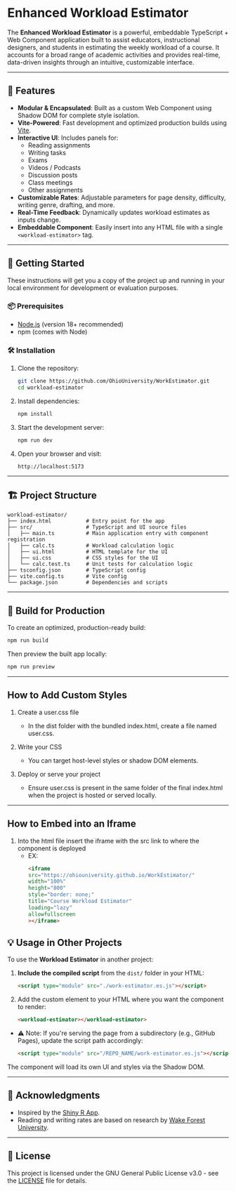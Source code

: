# Enhanced Workload Estimator

The **Enhanced Workload Estimator** is a powerful, embeddable TypeScript + Web Component application built to assist educators, instructional designers, and students in estimating the weekly workload of a course. It accounts for a broad range of academic activities and provides real-time, data-driven insights through an intuitive, customizable interface.

---

## 🔧 Features

- **Modular & Encapsulated**: Built as a custom Web Component using Shadow DOM for complete style isolation.
- **Vite-Powered**: Fast development and optimized production builds using [Vite](https://vitejs.dev/).
- **Interactive UI**: Includes panels for:
  - Reading assignments
  - Writing tasks
  - Exams
  - Videos / Podcasts
  - Discussion posts
  - Class meetings
  - Other assignments
- **Customizable Rates**: Adjustable parameters for page density, difficulty, writing genre, drafting, and more.
- **Real-Time Feedback**: Dynamically updates workload estimates as inputs change.
- **Embeddable Component**: Easily insert into any HTML file with a single `<workload-estimator>` tag.

---

## 🚀 Getting Started

These instructions will get you a copy of the project up and running in your local environment for development or evaluation purposes.

### 📦 Prerequisites

- [Node.js](https://nodejs.org/) (version 18+ recommended)
- npm (comes with Node)

### 🛠️ Installation

1. Clone the repository:

   ```bash
   git clone https://github.com/OhioUniversity/WorkEstimator.git
   cd workload-estimator
   ```

2. Install dependencies:

   ```bash
   npm install
   ```

3. Start the development server:

   ```bash
   npm run dev
   ```

4. Open your browser and visit:

   ```
   http://localhost:5173
   ```

---

## 🏗️ Project Structure

```
workload-estimator/
├── index.html           # Entry point for the app
├── src/                 # TypeScript and UI source files
│   ├── main.ts          # Main application entry with component registration
│   ├── calc.ts          # Workload calculation logic
│   ├── ui.html          # HTML template for the UI
│   ├── ui.css           # CSS styles for the UI
│   └── calc.test.ts     # Unit tests for calculation logic
├── tsconfig.json        # TypeScript config
├── vite.config.ts       # Vite config
└── package.json         # Dependencies and scripts
```

---

## 🧪 Build for Production

To create an optimized, production-ready build:

```bash
npm run build
```

Then preview the built app locally:

```bash
npm run preview
```

---

## How to Add Custom Styles

1. Create a user.css file
   - In the dist folder with the bundled index.html, create a file named user.css.

2. Write your CSS
   - You can target host-level styles or shadow DOM elements.

3. Deploy or serve your project
   - Ensure user.css is present in the same folder of the final index.html when the project is hosted or served locally.

---

## How to Embed into an Iframe

1. Into the html file insert the iframe with the src link to where the component is deployed
   - EX:
      ```html
     <iframe 
      src="https://ohiouniversity.github.io/WorkEstimator/" 
      width="100%" 
      height="800" 
      style="border: none;" 
      title="Course Workload Estimator" 
      loading="lazy" 
      allowfullscreen 
      ></iframe>

## 💡 Usage in Other Projects

To use the **Workload Estimator** in another project:

1. **Include the compiled script** from the `dist/` folder in your HTML:
   ```html
   <script type="module" src="./work-estimator.es.js"></script>
2. Add the custom element to your HTML where you want the component to render:
   ```html
   <workload-estimator></workload-estimator>
 - ⚠️ Note: If you're serving the page from a subdirectory (e.g., GitHub Pages), update the script path accordingly:
   ```html
   <script type="module" src="/REPO_NAME/work-estimator.es.js"></script>

The component will load its own UI and styles via the Shadow DOM.

---

## 🙏 Acknowledgments

- Inspired by the [Shiny R App](https://shiny.justinesarey.com/wfuworkloadapp/).
- Reading and writing rates are based on research by [Wake Forest University](https://cat.wfu.edu/resources/workload/estimationdetails/).

---

## 📄 License

This project is licensed under the GNU General Public License v3.0 - see the [LICENSE](./LICENSE) file for details.
